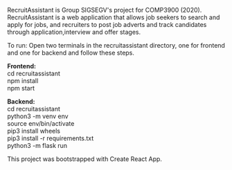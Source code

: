 

RecruitAssistant is Group SIGSEGV's project for COMP3900 (2020). RecruitAssistant is a web application that allows job seekers to search and apply for jobs, and recruiters to post job adverts and track candidates through application,interview and offer stages.

To run: Open two terminals in the recruitassistant directory, one for frontend and one for backend and follow these steps.

<b>Frontend: </b> <br/>cd recruitassistant<br/> npm install<br/> npm start<br/>

<b>Backend:</b> <br/>cd recruitassistant<br/> python3 -m venv env<br/> source env/bin/activate<br/> pip3 install wheels<br/> pip3 install -r requirements.txt <br/>
python3 -m flask run<br/>

This project was bootstrapped with Create React App.
